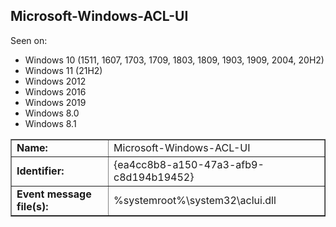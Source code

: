 ## Microsoft-Windows-ACL-UI

Seen on:
* Windows 10 (1511, 1607, 1703, 1709, 1803, 1809, 1903, 1909, 2004, 20H2)
* Windows 11 (21H2)
* Windows 2012
* Windows 2016
* Windows 2019
* Windows 8.0
* Windows 8.1

<table border="1" class="docutils">
  <tbody>
    <tr>
      <td><b>Name:</b></td>
      <td>Microsoft-Windows-ACL-UI</td>
    </tr>
    <tr>
      <td><b>Identifier:</b></td>
      <td>{ea4cc8b8-a150-47a3-afb9-c8d194b19452}</td>
    </tr>
    <tr>
      <td><b>Event message file(s):</b></td>
      <td>%systemroot%\system32\aclui.dll</td>
    </tr>
  </tbody>
</table>

&nbsp;

